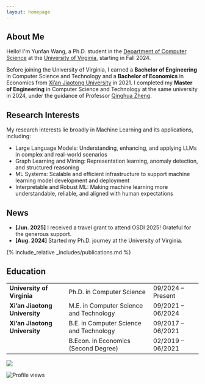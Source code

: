 ```yaml
---
layout: homepage
---
```


## About Me

Hello! I'm Yunfan Wang, a Ph.D. student in the [Department of Computer Science](https://engineering.virginia.edu/department/computer-science) at the [University of Virginia](https://www.virginia.edu/), starting in Fall 2024. 

Before joining the University of Virginia, I earned a __Bachelor of Engineering__ in Computer Science and Technology and a __Bachelor of Economics__ in Economics from [Xi’an Jiaotong University](https://en.xjtu.edu.cn/) in 2021. I completed my __Master of Engineering__ in Computer Science and Technology at the same university in 2024, under the guidance of Professor [Qinghua Zheng](https://gr.xjtu.edu.cn/web/qhzheng).

## Research Interests
My research interests lie broadly in Machine Learning and its applications, including:
- Large Language Models: Understanding, enhancing, and applying LLMs in complex and real-world scenarios
- Graph Learning and Mining: Representation learning, anomaly detection, and structured reasoning
- ML Systems: Scalable and efficient infrastructure to support machine learning model development and deployment
- Interpretable and Robust ML: Making machine learning more understandable, reliable, and aligned with human expectations

## News

- **[Jun. 2025]** I received a travel grant to attend OSDI 2025! Grateful for the generous support.
- **[Aug. 2024]** Started my Ph.D. journey at the University of Virginia.


{% include_relative _includes/publications.md %}

## Education

<table>
  <tr>
    <td><strong>University of Virginia</strong></td>
    <td>Ph.D. in Computer Science</td>
    <td>09/2024 – Present</td>
  </tr>
  <tr>
    <td><strong>Xi’an Jiaotong University</strong></td>
    <td>M.E. in Computer Science and Technology</td>
    <td>09/2021 – 06/2024</td>
  </tr>
  <tr>
    <td><strong>Xi’an Jiaotong University</strong></td>
    <td>B.E. in Computer Science and Technology</td>
    <td>09/2017 – 06/2021</td>
  </tr>
  <tr>
    <td></td>
    <td>B.Econ. in Economics (Second Degree)</td>
    <td>02/2019 – 06/2021</td>
  </tr>
</table>

<a href="https://mapmyvisitors.com/web/1bz6x"  title="Visit tracker"><img src="https://mapmyvisitors.com/map.png?d=sO9BYrE1taJDN1bmsgXJGadJX3yG6o0N05SmC5mNqK8&cl=ffffff" /></a>


![Profile views](https://komarev.com/ghpvc/?username=jeffrey-yf-wang&color=blue)
